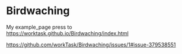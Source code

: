 # Birdwaching
My example_page press to https://worktask.github.io/Birdwaching/index.html

https://github.com/workTask/Birdwaching/issues/1#issue-379538551
